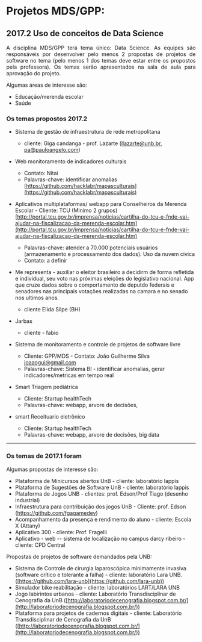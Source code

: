 # Projetos MDS/GPP:

## 2017.2 Uso de conceitos de Data Science

<p align="justify"> A disciplina MDS/GPP terá tema único: Data Science. As equipes são responsáveis por desenvolver pelo menos 2 propostas de projetos de software no tema (pelo menos 1 dos temas deve estar entre os propostos pela professora). Os temas serão apresentados na sala de aula para aprovação do projeto.</p> 

Algumas áreas de interesse são:

*  Educação/merenda escolar
*  Saúde

### Os temas propostos 2017.2
* Sistema de gestão de infraestrutura de rede metropolitana
   - cliente: Giga candanga - prof. Lazarte (llazarte@unb.br, pa@pauloangelo.com)


* Web monitoramento de indicadores culturais 
     - Contato: Nitai
     - Palavras-chave: identificar anomalias
[https://github.com/hacklabr/mapasculturais](https://github.com/hacklabr/mapasculturais)

* Aplicativos multiplataformas/ webapp para Conselheiros da Merenda Escolar - Cliente: TCU (Minimo 2 grupos)
[http://portal.tcu.gov.br/imprensa/noticias/cartilha-do-tcu-e-fnde-vai-ajudar-na-fiscalizacao-da-merenda-escolar.htm](http://portal.tcu.gov.br/imprensa/noticias/cartilha-do-tcu-e-fnde-vai-ajudar-na-fiscalizacao-da-merenda-escolar.htm)
     - Palavras-chave: atender a 70.000 potenciais usuários (armazenamento e processamento dos dados). Uso da nuvem civica
     - Contato: a definir
* Me representa - auxiliar o eleitor brasileiro a decidirm de forma refletida e individual, seu voto nas próximas eleições do legislativo nacional. App que cruze dados sobre o comportamento de deputdo federais e senadores nas principais votações realizadas na camara e no senado nos ultimos anos.
     - cliente Elida Silpe (BH)


* Jarbas
  - cliente - fabio
* Sistema de monitoramento e controle de projetos de software livre
  - Cliente: GPP/MDS - Contato: João Guilherme Silva <joaaogui@gmail.com>
  - Palavras-chave: Sistema BI - identificar anomalias, gerar indicadores/metricas em tempo real
* Smart Triagem pediátrica
  - Cliente:  Startup healthTech
  - Palavras-chave: webapp, arvore de decisões, 

* smart Receituario eletrônico 
  - Cliente:  Startup healthTech
  - Palavras-chave: webapp, arvore de decisões, big data

***

### Os temas de 2017.1 foram
Algumas propostas de interesse são:

* Plataforma de Minicursos abertos UnB -  cliente: laboratório lappis
* Plataforma de Sugestões de Software UnB - cliente: laboratório lappis 
* Plataforma de Jogos UNB - clientes: prof. Edson/Prof Tiago (desenho industrial)
* Infraestrutura para contribuição dos jogos UnB - Cliente: prof. Edson (https://github.com/fgagamedev)
* Acompanhamento da presença e rendimento do aluno - cliente: Escola X (Attany)
* Aplicativo 300 -  cliente: Prof. Fragelli
* Aplicativo - web -- sistema de localização no campus darcy ribeiro - cliente: CPD Central 

Propostas de projetos de software demandados pela UNB:

* Sistema de Controle de cirurgia laparoscópica minimamente invasiva (software crítico e tolerante a falha) - cliente: laboratório Lara UNB. ([https://github.com/lara-unb](https://github.com/lara-unb))
* Simulador bike reabilitação - cliente: laboratórios LART/LARA UNB
* Jogo labirintos urbanos - cliente:  Laboratório Transdisciplinar de Cenografia da UnB ([http://laboratoriodecenografia.blogspot.com.br/](http://laboratoriodecenografia.blogspot.com.br/))
* Plataforma para projetos de cadernos digitais - cliente:  Laboratório Transdisciplinar de Cenografia da UnB ([http://laboratoriodecenografia.blogspot.com.br/](http://laboratoriodecenografia.blogspot.com.br/))


